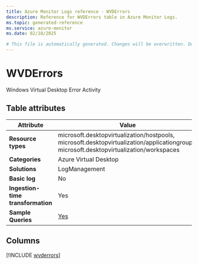 ```yaml
---
title: Azure Monitor Logs reference - WVDErrors
description: Reference for WVDErrors table in Azure Monitor Logs.
ms.topic: generated-reference
ms.service: azure-monitor
ms.date: 02/18/2025

# This file is automatically generated. Changes will be overwritten. Do not change this file directly.
---
```


# WVDErrors

Windows Virtual Desktop Error Activity


## Table attributes

|Attribute|Value|
|---|---|
|**Resource types**|microsoft.desktopvirtualization/hostpools,<br>microsoft.desktopvirtualization/applicationgroups,<br>microsoft.desktopvirtualization/workspaces|
|**Categories**|Azure Virtual Desktop|
|**Solutions**| LogManagement|
|**Basic log**|No|
|**Ingestion-time transformation**|Yes|
|**Sample Queries**|[Yes](/azure/azure-monitor/reference/queries/wvderrors)|



## Columns
  
[!INCLUDE [wvderrors](~/reusable-content/ce-skilling/azure/includes/azure-monitor/reference/tables/wvderrors-include.md)]
